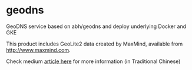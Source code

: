 # geodns
GeoDNS service based on abh/geodns and deploy underlying Docker and GKE

This product includes GeoLite2 data created by MaxMind, available from
<a href="http://www.maxmind.com">http://www.maxmind.com</a>.

Check medium <a href="https://medium.com/@edwardchuang/build-a-geodns-service-based-on-google-container-engine-fae27f3ba000">article here</a> for more information (in Traditional Chinese)
